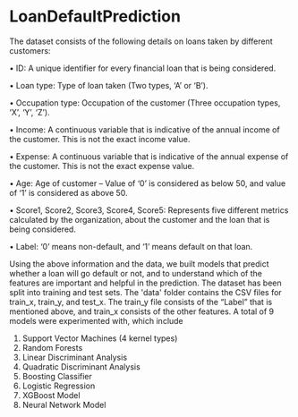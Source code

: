 # LoanDefaultPrediction
The dataset consists of the following details on loans taken by different customers:  

• ID: A unique identifier for every financial loan that is being considered.

• Loan type: Type of loan taken (Two types, ‘A’ or ‘B’).

• Occupation type: Occupation of the customer (Three occupation types, ‘X’, ‘Y’, ‘Z’).

• Income: A continuous variable that is indicative of the annual income of the customer. This is not the exact income value.

• Expense: A continuous variable that is indicative of the annual expense of the customer. This is not the exact expense value.

• Age: Age of customer – Value of ‘0’ is considered as below 50, and value of ‘1’ is considered as above 50.

• Score1, Score2, Score3, Score4, Score5: Represents five different metrics calculated by the organization, about the customer and the loan that is being considered.

• Label: ‘0’ means non-default, and ‘1’ means default on that loan.

Using the above information and the data, we built models that predict whether a loan will go default or not, and to understand which of the features are important and helpful in the prediction. The dataset has been split into training and test sets. The 'data' folder contains the CSV files for train_x, train_y, and test_x. The train_y file consists of the “Label” that is mentioned above, and train_x consists of the other features. 
A total of 9 models were experimented with, which include
1. Support Vector Machines (4 kernel types)
2. Random Forests
3. Linear Discriminant Analysis
4. Quadratic Discriminant Analysis
5. Boosting Classifier
6. Logistic Regression
7. XGBoost Model
8. Neural Network Model

